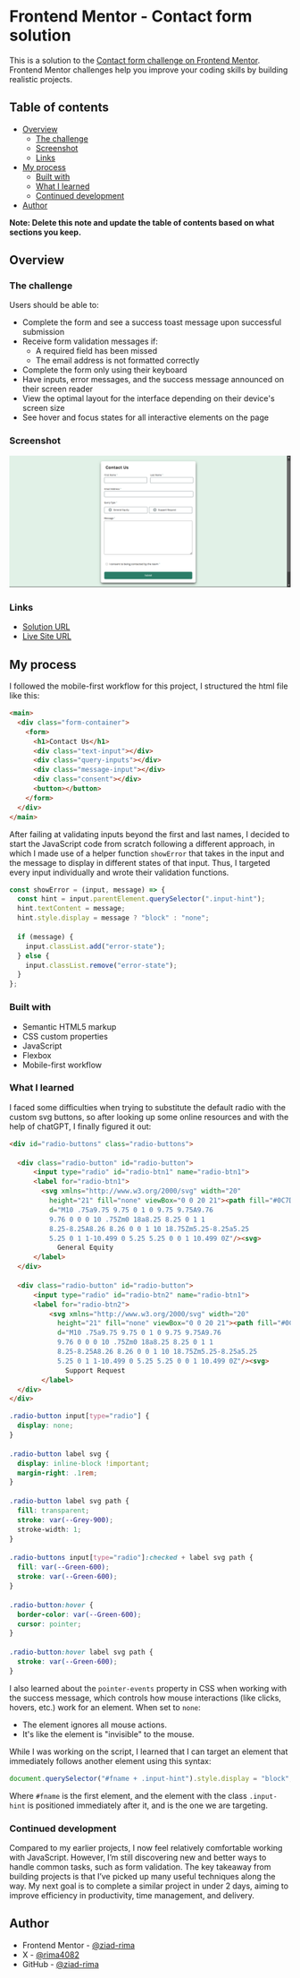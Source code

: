 # Frontend Mentor - Contact form solution

This is a solution to the [Contact form challenge on Frontend Mentor](https://www.frontendmentor.io/challenges/contact-form--G-hYlqKJj). Frontend Mentor challenges help you improve your coding skills by building realistic projects. 

## Table of contents

- [Overview](#overview)
  - [The challenge](#the-challenge)
  - [Screenshot](#screenshot)
  - [Links](#links)
- [My process](#my-process)
  - [Built with](#built-with)
  - [What I learned](#what-i-learned)
  - [Continued development](#continued-development)
- [Author](#author)


**Note: Delete this note and update the table of contents based on what sections you keep.**

## Overview

### The challenge

Users should be able to:

- Complete the form and see a success toast message upon successful submission
- Receive form validation messages if:
  - A required field has been missed
  - The email address is not formatted correctly
- Complete the form only using their keyboard
- Have inputs, error messages, and the success message announced on their screen reader
- View the optimal layout for the interface depending on their device's screen size
- See hover and focus states for all interactive elements on the page

### Screenshot

![](./assets/images/Screenshot.png)

### Links

- [Solution URL](https://contactformfrontend.netlify.app/)
- [Live Site URL](https://your-live-site-url.com)

## My process

I followed the mobile-first workflow for this project, I structured the html file like this: 
```html
<main>
  <div class="form-container">
    <form>
      <h1>Contact Us</h1>
      <div class="text-input"></div>
      <div class="query-inputs"></div>
      <div class="message-input"></div>
      <div class="consent"></div>
      <button></button>
    </form>
  </div>
</main>
```
After failing at validating inputs beyond the first and last names, I decided to start the JavaScript code from scratch following a different approach, in which I made use of a helper function `showError` that takes in the input and the message to display in different states of that input. Thus, I targeted every input individually and wrote their validation functions.

```js
const showError = (input, message) => {
  const hint = input.parentElement.querySelector(".input-hint");
  hint.textContent = message;
  hint.style.display = message ? "block" : "none";

  if (message) {
    input.classList.add("error-state");
  } else {
    input.classList.remove("error-state");
  }
};
```
### Built with

- Semantic HTML5 markup
- CSS custom properties
- JavaScript
- Flexbox
- Mobile-first workflow

### What I learned

I faced some difficulties when trying to substitute the default radio with the custom svg buttons, so after looking up some online resources and with the help of chatGPT, I finally figured it out:
```html
<div id="radio-buttons" class="radio-buttons">

  <div class="radio-button" id="radio-button">
      <input type="radio" id="radio-btn1" name="radio-btn1">
      <label for="radio-btn1">
        <svg xmlns="http://www.w3.org/2000/svg" width="20" 
          height="21" fill="none" viewBox="0 0 20 21"><path fill="#0C7D69" 
          d="M10 .75a9.75 9.75 0 1 0 9.75 9.75A9.76 
          9.76 0 0 0 10 .75Zm0 18a8.25 8.25 0 1 1 
          8.25-8.25A8.26 8.26 0 0 1 10 18.75Zm5.25-8.25a5.25 
          5.25 0 1 1-10.499 0 5.25 5.25 0 0 1 10.499 0Z"/><svg>
            General Equity
      </label>
  </div>

  <div class="radio-button" id="radio-button">
      <input type="radio" id="radio-btn2" name="radio-btn1">
      <label for="radio-btn2">
          <svg xmlns="http://www.w3.org/2000/svg" width="20" 
            height="21" fill="none" viewBox="0 0 20 21"><path fill="#0C7D69" 
            d="M10 .75a9.75 9.75 0 1 0 9.75 9.75A9.76 
            9.76 0 0 0 10 .75Zm0 18a8.25 8.25 0 1 1 
            8.25-8.25A8.26 8.26 0 0 1 10 18.75Zm5.25-8.25a5.25 
            5.25 0 1 1-10.499 0 5.25 5.25 0 0 1 10.499 0Z"/><svg>
              Support Request
        </label>
  </div>
</div>     
```
```css
.radio-button input[type="radio"] {
  display: none;
}

.radio-button label svg {
  display: inline-block !important;
  margin-right: .1rem;
}

.radio-button label svg path {
  fill: transparent;
  stroke: var(--Grey-900);
  stroke-width: 1;
}

.radio-buttons input[type="radio"]:checked + label svg path {
  fill: var(--Green-600);
  stroke: var(--Green-600);
}

.radio-button:hover {
  border-color: var(--Green-600);
  cursor: pointer;
}

.radio-button:hover label svg path {
  stroke: var(--Green-600);
}
```

I also learned about the `pointer-events` property in CSS when working with the success message, which controls how mouse interactions (like clicks, hovers, etc.) work for an element. When set to `none`:
  - The element ignores all mouse actions.
  - It's like the element is "invisible" to the mouse.

While I was working on the script, I learned that I can target an element that immediately follows another element using this syntax:
```js
document.querySelector("#fname + .input-hint").style.display = "block";
```
Where `#fname` is the first element, and the element with the class `.input-hint` is positioned immediately after it, and is the one we are targeting.

### Continued development

Compared to my earlier projects, I now feel relatively comfortable working with JavaScript. However, I’m still discovering new and better ways to handle common tasks, such as form validation. The key takeaway from building projects is that I’ve picked up many useful techniques along the way. My next goal is to complete a similar project in under 2 days, aiming to improve efficiency in productivity, time management, and delivery.

## Author

- Frontend Mentor - [@ziad-rima](https://www.frontendmentor.io/profile/ziad-rima)
- X - [@rima4082](https://www.twitter.com/yourusername)
- GitHub - [@ziad-rima](https://github.com/ziad-rima)


